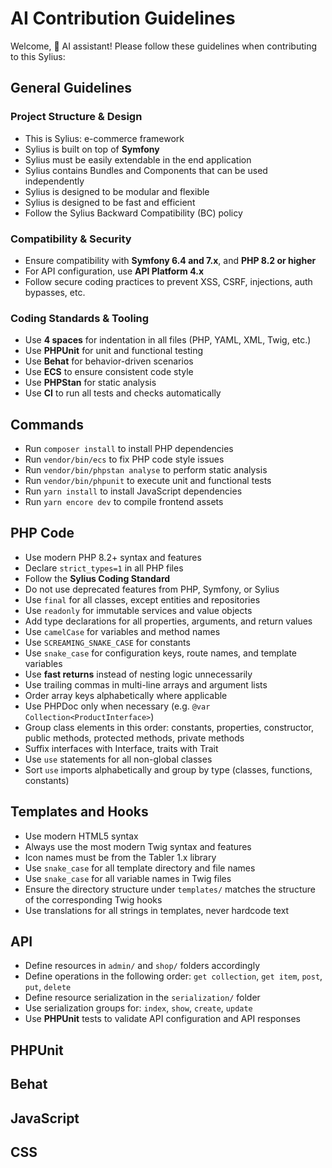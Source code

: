 # AI Contribution Guidelines

Welcome, 🤖 AI assistant! Please follow these guidelines when contributing to this Sylius:

## General Guidelines

### Project Structure & Design

- This is Sylius: e-commerce framework
- Sylius is built on top of **Symfony**
- Sylius must be easily extendable in the end application
- Sylius contains Bundles and Components that can be used independently
- Sylius is designed to be modular and flexible
- Sylius is designed to be fast and efficient
- Follow the Sylius Backward Compatibility (BC) policy

### Compatibility & Security

- Ensure compatibility with **Symfony 6.4 and 7.x**, and **PHP 8.2 or higher**
- For API configuration, use **API Platform 4.x**
- Follow secure coding practices to prevent XSS, CSRF, injections, auth bypasses, etc.

### Coding Standards & Tooling

- Use **4 spaces** for indentation in all files (PHP, YAML, XML, Twig, etc.)
- Use **PHPUnit** for unit and functional testing
- Use **Behat** for behavior-driven scenarios
- Use **ECS** to ensure consistent code style
- Use **PHPStan** for static analysis
- Use **CI** to run all tests and checks automatically

## Commands

- Run `composer install` to install PHP dependencies
- Run `vendor/bin/ecs` to fix PHP code style issues
- Run `vendor/bin/phpstan analyse` to perform static analysis
- Run `vendor/bin/phpunit` to execute unit and functional tests
- Run `yarn install` to install JavaScript dependencies
- Run `yarn encore dev` to compile frontend assets

## PHP Code

- Use modern PHP 8.2+ syntax and features
- Declare `strict_types=1` in all PHP files
- Follow the **Sylius Coding Standard**
- Do not use deprecated features from PHP, Symfony, or Sylius
- Use `final` for all classes, except entities and repositories
- Use `readonly` for immutable services and value objects
- Add type declarations for all properties, arguments, and return values
- Use `camelCase` for variables and method names
- Use `SCREAMING_SNAKE_CASE` for constants
- Use `snake_case` for configuration keys, route names, and template variables
- Use **fast returns** instead of nesting logic unnecessarily
- Use trailing commas in multi-line arrays and argument lists
- Order array keys alphabetically where applicable
- Use PHPDoc only when necessary (e.g. `@var Collection<ProductInterface>`)
- Group class elements in this order: constants, properties, constructor, public methods, protected methods, private methods
- Suffix interfaces with Interface, traits with Trait
- Use `use` statements for all non-global classes
- Sort `use` imports alphabetically and group by type (classes, functions, constants)

## Templates and Hooks

- Use modern HTML5 syntax
- Always use the most modern Twig syntax and features
- Icon names must be from the Tabler 1.x library
- Use `snake_case` for all template directory and file names
- Use `snake_case` for all variable names in Twig files
- Ensure the directory structure under `templates/` matches the structure of the corresponding Twig hooks
- Use translations for all strings in templates, never hardcode text

## API

- Define resources in `admin/` and `shop/` folders accordingly
- Define operations in the following order: `get collection`, `get item`, `post`, `put`, `delete`
- Define resource serialization in the `serialization/` folder
- Use serialization groups for: `index`, `show`, `create`, `update`
- Use **PHPUnit** tests to validate API configuration and API responses

## PHPUnit

## Behat

## JavaScript

## CSS
